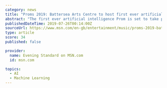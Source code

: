 ```yaml
---
category: news
title: "Proms 2019: Battersea Arts Centre to host first ever artificial intelligence Prom"
abstract: "The first ever artificial intelligence Prom is set to take place at Battersea Arts Centre this weekend. The new work by Jennifer Walshe, entitled They Go People and Person, was written together with a “folk-rnn” (Recurrent Neural Network), an online ..."
publishedDateTime: 2019-07-26T00:14:00Z
sourceUrl: https://www.msn.com/en-gb/entertainment/music/proms-2019-battersea-arts-centre-to-host-first-ever-artificial-intelligence-prom/ar-AAEQgq3
type: article
score: 34
published: false

provider:
  name: Evening Standard on MSN.com
  id: msn.com

topics:
  - AI
  - Machine Learning
---
```

